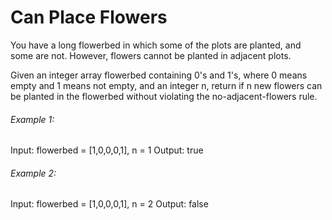 # Can Place Flowers

You have a long flowerbed in which some of the plots are planted, and some are not. However, flowers cannot be planted in adjacent plots.

Given an integer array flowerbed containing 0's and 1's, where 0 means empty and 1 means not empty, and an integer n, return if n new flowers can be planted in the flowerbed without violating the no-adjacent-flowers rule.

###### Example 1:

Input: flowerbed = [1,0,0,0,1], n = 1
Output: true

###### Example 2:

Input: flowerbed = [1,0,0,0,1], n = 2
Output: false